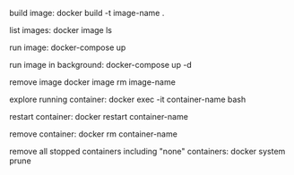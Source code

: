 build image:
docker build -t image-name .

list images:
docker image ls

run image:
docker-compose up

run image in background:
docker-compose up -d

remove image
docker image rm image-name

explore running container:
docker exec -it container-name bash

restart container:
docker restart container-name

remove container:
docker rm container-name

remove all stopped containers including "none" containers:
docker system prune